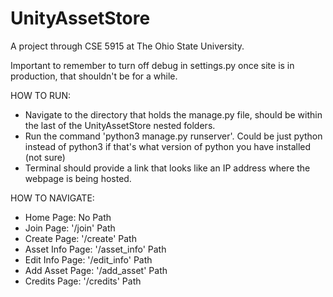 # UnityAssetStore
A project through CSE 5915 at The Ohio State University.

Important to remember to turn off debug in settings.py once site is in production, that shouldn't be for a while.

HOW TO RUN:
 - Navigate to the directory that holds the manage.py file, should be within the last of the UnityAssetStore nested folders.
 - Run the command 'python3 manage.py runserver'. Could be just python instead of python3 if that's what version of python you have installed (not sure)
 - Terminal should provide a link that looks like an IP address where the webpage is being hosted.

HOW TO NAVIGATE:
 - Home Page: No Path
 - Join Page: '/join' Path
 - Create Page: '/create' Path
 - Asset Info Page: '/asset_info' Path
 - Edit Info Page: '/edit_info' Path
 - Add Asset Page: '/add_asset' Path
 - Credits Page: '/credits' Path